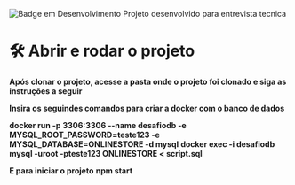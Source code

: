![Badge em Desenvolvimento](http://img.shields.io/static/v1?label=STATUS&message=EM%20DESENVOLVIMENTO&color=GREEN&style=for-the-badge)
Projeto desenvolvido para entrevista tecnica

# 🛠️ Abrir e rodar o projeto

**Após clonar o projeto, acesse a pasta onde o projeto foi clonado e siga as instruções a seguir**

**Insira os seguindes comandos para criar a docker com o banco de dados**

**docker run -p 3306:3306 --name desafiodb -e MYSQL_ROOT_PASSWORD=teste123 -e MYSQL_DATABASE=ONLINESTORE -d mysql**
**docker exec -i desafiodb mysql -uroot -pteste123 ONLINESTORE < script.sql**

**E para iniciar o projeto**
**npm start**
